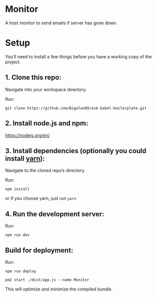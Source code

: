 # Monitor
A host monitor to send emails if server has gone down.

# Setup
You’ll need to install a few things before you have a working copy of the project.

## 1. Clone this repo:

Navigate into your workspace directory.

Run:

```git clone https://github.com/Bigalan09/es6-babel-boilerplate.git```

## 2. Install node.js and npm:

https://nodejs.org/en/


## 3. Install dependencies (optionally you could install [yarn](https://yarnpkg.com/)):

Navigate to the cloned repo’s directory.

Run:

```npm install```

or if you choose yarn, just run ```yarn```

## 4. Run the development server:

Run:

```npm run dev```


## Build for deployment:

Run:

```npm run deploy```

```pm2 start ./dist/app.js --name Monitor```

This will optimize and minimize the compiled bundle.